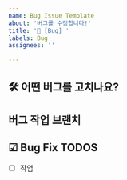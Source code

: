 ```yaml
---
name: Bug Issue Template
about: '버그를 수정합니다!'
title: '🐛 [Bug] '
labels: Bug
assignees: ''

---
```


## 🛠️ 어떤 버그를 고치나요?

## 버그 작업 브랜치

## ☑ Bug Fix TODOS
- [ ] 작업
